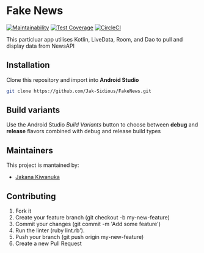 # Fake News
[![Maintainability](https://api.codeclimate.com/v1/badges/bac7d09d044e95a0667c/maintainability)](https://codeclimate.com/github/Jak-Sidious/FakeNews/maintainability) 
[![Test Coverage](https://api.codeclimate.com/v1/badges/bac7d09d044e95a0667c/test_coverage)](https://codeclimate.com/github/Jak-Sidious/FakeNews/test_coverage) [![CircleCI](https://circleci.com/gh/Jak-Sidious/FakeNews/tree/master.svg?style=svg)](https://circleci.com/gh/Jak-Sidious/FakeNews/tree/master)

This particluar app utilises Kotlin, LiveData, Room, and Dao to pull and display data from NewsAPI

## Installation
Clone this repository and import into **Android Studio**
```bash
git clone https://github.com/Jak-Sidious/FakeNews.git
```

## Build variants
Use the Android Studio *Build Variants* button to choose between **debug** and **release** flavors combined with debug and release build types



## Maintainers
This project is mantained by:
* [Jakana Kiwanuka](https://github.com/Jak-Sidious)


## Contributing

1. Fork it
2. Create your feature branch (git checkout -b my-new-feature)
3. Commit your changes (git commit -m 'Add some feature')
4. Run the linter (ruby lint.rb').
5. Push your branch (git push origin my-new-feature)
6. Create a new Pull Request